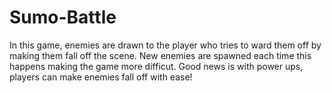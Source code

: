 # Sumo-Battle

In this game, enemies are drawn to the player who tries to ward them off by making them fall off the scene. New enemies are spawned each time this happens making the game more difficut. Good news is with power ups, players can make enemies fall off with ease!
